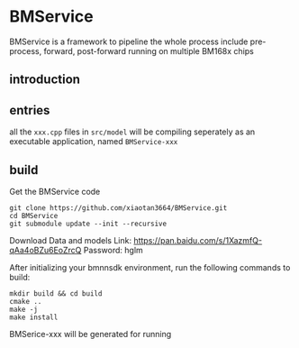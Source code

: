 # BMService

BMService is a framework to pipeline the whole process include pre-process, forward, post-forward running on multiple BM168x chips

## introduction

## entries

all the `xxx.cpp` files in `src/model` will be compiling seperately as an executable application, named `BMService-xxx`

## build

Get the BMService code

``` shell
git clone https://github.com/xiaotan3664/BMService.git
cd BMService
git submodule update --init --recursive
```
Download Data and models
Link: https://pan.baidu.com/s/1XazmfQ-qAa4oBZu6EoZrcQ
Password: hglm


After initializing your bmnnsdk environment, run the following commands to build:

``` shell
mkdir build && cd build
cmake ..
make -j
make install
```

BMSerice-xxx will be generated for running
